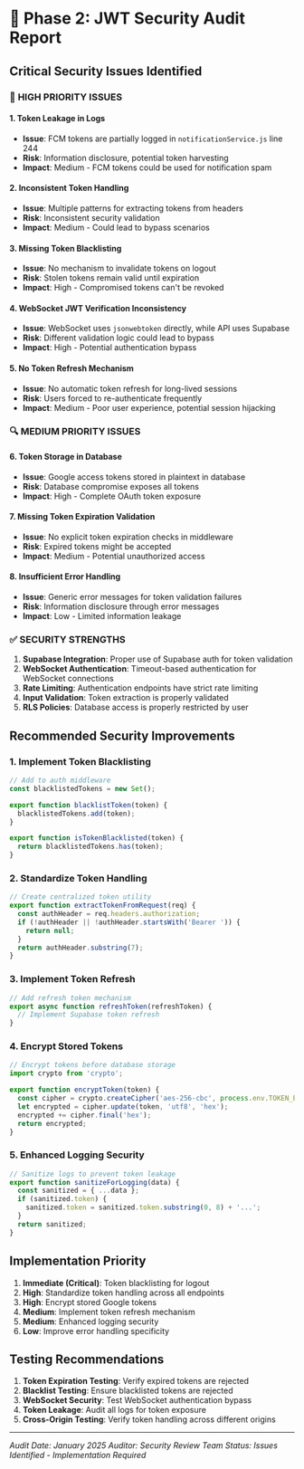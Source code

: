 # 🔐 Phase 2: JWT Security Audit Report

## **Critical Security Issues Identified**

### 🚨 **HIGH PRIORITY ISSUES**

#### 1. **Token Leakage in Logs**
- **Issue**: FCM tokens are partially logged in `notificationService.js` line 244
- **Risk**: Information disclosure, potential token harvesting
- **Impact**: Medium - FCM tokens could be used for notification spam

#### 2. **Inconsistent Token Handling**
- **Issue**: Multiple patterns for extracting tokens from headers
- **Risk**: Inconsistent security validation
- **Impact**: Medium - Could lead to bypass scenarios

#### 3. **Missing Token Blacklisting**
- **Issue**: No mechanism to invalidate tokens on logout
- **Risk**: Stolen tokens remain valid until expiration
- **Impact**: High - Compromised tokens can't be revoked

#### 4. **WebSocket JWT Verification Inconsistency**
- **Issue**: WebSocket uses `jsonwebtoken` directly, while API uses Supabase
- **Risk**: Different validation logic could lead to bypass
- **Impact**: High - Potential authentication bypass

#### 5. **No Token Refresh Mechanism**
- **Issue**: No automatic token refresh for long-lived sessions
- **Risk**: Users forced to re-authenticate frequently
- **Impact**: Medium - Poor user experience, potential session hijacking

### 🔍 **MEDIUM PRIORITY ISSUES**

#### 6. **Token Storage in Database**
- **Issue**: Google access tokens stored in plaintext in database
- **Risk**: Database compromise exposes all tokens
- **Impact**: High - Complete OAuth token exposure

#### 7. **Missing Token Expiration Validation**
- **Issue**: No explicit token expiration checks in middleware
- **Risk**: Expired tokens might be accepted
- **Impact**: Medium - Potential unauthorized access

#### 8. **Insufficient Error Handling**
- **Issue**: Generic error messages for token validation failures
- **Risk**: Information disclosure through error messages
- **Impact**: Low - Limited information leakage

### ✅ **SECURITY STRENGTHS**

1. **Supabase Integration**: Proper use of Supabase auth for token validation
2. **WebSocket Authentication**: Timeout-based authentication for WebSocket connections
3. **Rate Limiting**: Authentication endpoints have strict rate limiting
4. **Input Validation**: Token extraction is properly validated
5. **RLS Policies**: Database access is properly restricted by user

## **Recommended Security Improvements**

### 1. **Implement Token Blacklisting**
```javascript
// Add to auth middleware
const blacklistedTokens = new Set();

export function blacklistToken(token) {
  blacklistedTokens.add(token);
}

export function isTokenBlacklisted(token) {
  return blacklistedTokens.has(token);
}
```

### 2. **Standardize Token Handling**
```javascript
// Create centralized token utility
export function extractTokenFromRequest(req) {
  const authHeader = req.headers.authorization;
  if (!authHeader || !authHeader.startsWith('Bearer ')) {
    return null;
  }
  return authHeader.substring(7);
}
```

### 3. **Implement Token Refresh**
```javascript
// Add refresh token mechanism
export async function refreshToken(refreshToken) {
  // Implement Supabase token refresh
}
```

### 4. **Encrypt Stored Tokens**
```javascript
// Encrypt tokens before database storage
import crypto from 'crypto';

export function encryptToken(token) {
  const cipher = crypto.createCipher('aes-256-cbc', process.env.TOKEN_ENCRYPTION_KEY);
  let encrypted = cipher.update(token, 'utf8', 'hex');
  encrypted += cipher.final('hex');
  return encrypted;
}
```

### 5. **Enhanced Logging Security**
```javascript
// Sanitize logs to prevent token leakage
export function sanitizeForLogging(data) {
  const sanitized = { ...data };
  if (sanitized.token) {
    sanitized.token = sanitized.token.substring(0, 8) + '...';
  }
  return sanitized;
}
```

## **Implementation Priority**

1. **Immediate (Critical)**: Token blacklisting for logout
2. **High**: Standardize token handling across all endpoints
3. **High**: Encrypt stored Google tokens
4. **Medium**: Implement token refresh mechanism
5. **Medium**: Enhanced logging security
6. **Low**: Improve error handling specificity

## **Testing Recommendations**

1. **Token Expiration Testing**: Verify expired tokens are rejected
2. **Blacklist Testing**: Ensure blacklisted tokens are rejected
3. **WebSocket Security**: Test WebSocket authentication bypass
4. **Token Leakage**: Audit all logs for token exposure
5. **Cross-Origin Testing**: Verify token handling across different origins

---

*Audit Date: January 2025*
*Auditor: Security Review Team*
*Status: Issues Identified - Implementation Required*

